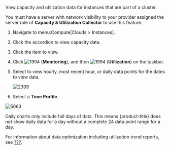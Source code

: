 View capacity and utilization data for instances that are part of a
cluster.

<div class="note">

You must have a server with network visibility to your provider assigned
the server role of **Capacity & Utilization Collector** to use this
feature.

</div>

1.  Navigate to menu:Compute\[Clouds \> Instances\].

2.  Click the accordion to view capacity data.

3.  Click the item to view.

4.  Click ![1994](1994.png) (**Monitoring**), and then ![1994](1994.png)
    (**Utilization**) on the taskbar.

5.  Select to view hourly, most recent hour, or daily data points for
    the dates to view data.
    
    ![2309](2309.png)

6.  Select a **Time Profile**.

![5063](5063.png)

<div class="note">

Daily charts only include full days of data. This means {product-title}
does not show daily data for a day without a complete 24 data point
range for a day.

</div>

For information about data optimization including utilization trend
reports, see [???](#data-optimization).
